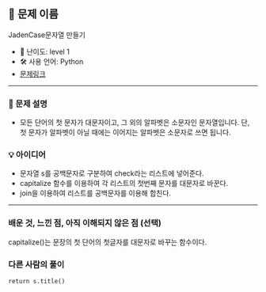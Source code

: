 ## 📘 문제 이름

JadenCase문자열 만들기

- 🧩 난이도: level 1
- 🛠 사용 언어: Python
- [문제링크](https://school.programmers.co.kr/learn/courses/30/lessons/12951#)

---

### 🧠 문제 설명

- 모든 단어의 첫 문자가 대문자이고, 그 외의 알파벳은 소문자인 문자열입니다. 단, 첫 문자가 알파벳이 아닐 때에는 이어지는 알파벳은 소문자로 쓰면 됩니다.

### 💡 아이디어

- 문자열 s를 공백문자로 구분하여 check라는 리스트에 넣어준다.
- capitalize 함수를 이용하여 각 리스트의 첫번째 문자를 대문자로 바꾼다.
- join을 이용하여 리스트를 공백문자를 이용해 합친다.

---

### 배운 것, 느낀 점, 아직 이해되지 않은 점 (선택)

capitalize()는 문장의 첫 단어의 첫글자를 대문자로 바꾸는 함수이다.

### 다른 사람의 풀이

`return s.title()`
